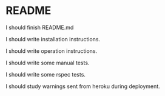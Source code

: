 # README

I should finish README.md

I should write installation instructions.

I should write operation instructions.

I should write some manual tests.

I should write some rspec tests.

I should study warnings sent from heroku during deployment.





